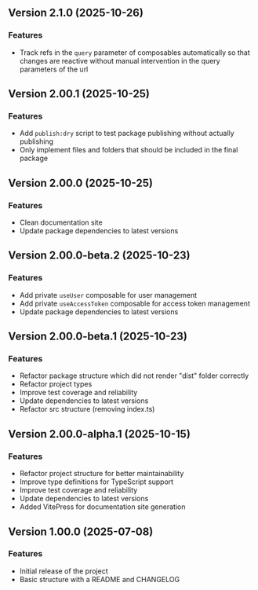 ## Version 2.1.0 (2025-10-26)

### Features

- Track refs in the `query` parameter of composables automatically so that changes are reactive without manual intervention in the query parameters of the url

## Version 2.00.1 (2025-10-25)

### Features

- Add `publish:dry` script to test package publishing without actually publishing
- Only implement files and folders that should be included in the final package

## Version 2.00.0 (2025-10-25)

### Features

- Clean documentation site
- Update package dependencies to latest versions

## Version 2.00.0-beta.2 (2025-10-23)

### Features

- Add private `useUser` composable for user management
- Add private `useAccessToken` composable for access token management
- Update package dependencies to latest versions

## Version 2.00.0-beta.1 (2025-10-23)

### Features

- Refactor package structure which did not render "dist" folder correctly
- Refactor project types
- Improve test coverage and reliability
- Update dependencies to latest versions
- Refactor src structure (removing index.ts)

## Version 2.00.0-alpha.1 (2025-10-15)

### Features

- Refactor project structure for better maintainability
- Improve type definitions for TypeScript support
- Improve test coverage and reliability
- Update dependencies to latest versions
- Added VitePress for documentation site generation

## Version 1.00.0 (2025-07-08)

### Features

- Initial release of the project
- Basic structure with a README and CHANGELOG
